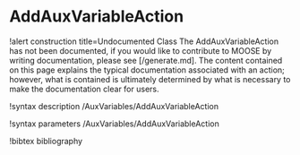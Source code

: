 <!-- MOOSE Documentation Stub: Remove this when content is added. -->

# AddAuxVariableAction

!alert construction title=Undocumented Class
The AddAuxVariableAction has not been documented, if you would like to contribute to MOOSE by writing
documentation, please see [/generate.md]. The content contained on this page explains the typical
documentation associated with an action; however, what is contained is ultimately determined by what
is necessary to make the documentation clear for users.

!syntax description /AuxVariables/AddAuxVariableAction

!syntax parameters /AuxVariables/AddAuxVariableAction

!bibtex bibliography
